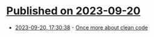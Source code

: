 # [Published on 2023-09-20](index.md)

* [2023-09-20, 17:30:38](https://lobste.rs/s/j61gol/once_more_about_clean_code) - [Once more about clean code](https://www.sandordargo.com/blog/2023/09/20/once-more-about-clean-code)
